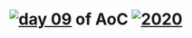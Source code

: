# [![day 09](09)](https://adventofcode.com/2020/day/09) of AoC [![2020](2020)](https://adventofcode.com/2020)
